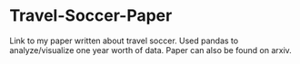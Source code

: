 # Travel-Soccer-Paper
Link to my paper written about travel soccer. Used pandas to analyze/visualize one year worth of data. Paper can also be found on arxiv.
